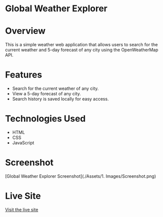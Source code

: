 # Global Weather Explorer
# Overview

This is a simple weather web application that allows users to search for the current weather and 5-day forecast of any city using the OpenWeatherMap API.

# Features

- Search for the current weather of any city.
- View a 5-day forecast of any city.
- Search history is saved locally for easy access.

# Technologies Used

- HTML
- CSS
- JavaScript

# Screenshot

[Global Weather Explorer Screenshot](./Assets/1. Images/Screenshot.png)

# Live Site

[Visit the live site](https://piattie.github.io/Global-Weather-Explorer/)
